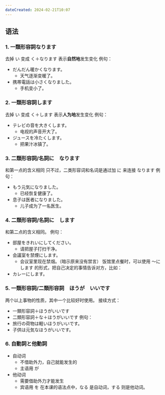 ```yaml
---
dateCreated: 2024-02-21T10:07
---
```

## 语法
### 1. 一類形容詞なります
去掉 い 变成 く＋なります
表示**自然地**发生变化
例句：
- だんだん暖かくなります。
	- 天气逐渐变暖了。
- 携帯電話は小さくなりました。
	- 手机变小了。
### 2. 一類形容詞します
去掉 い 变成 く＋します
表示**人为地**发生变化
例句：
- テレビの音を大きくします。
	- 电视的声音开大了。
- ジュースを冷たくします。
	- 把果汁冰镇了。
### 3. 二類形容詞/名詞に　なります
和第一点的含义相同
只不过，二类形容词和名词是通过加 に 来连接 なります
例句：
- もう元気になりました。
	- 已经恢复健康了。
- 息子は医者になりました。
	- 儿子成为了一名医生。
### 4. 二類形容詞/名詞に　します
和第二点的含义相同。
例句：
- 部屋をきれいにしてください。
	- 请把屋子打扫干净。
- 会議室を禁煙にします。
	- 会议室里现在禁烟。（暗示原来没有禁言）
饭馆里点餐时，可以使用 〜にします 的形式，把自己决定的事情告诉对方，比如：
- カレーにします。
### 5. 一類形容詞/二類形容詞　ほうが　いいです
两个以上事物的性质，其中一个比较好时使用。
接续方式：
- 一類形容詞＋ほうがいいです
- 二類形容詞＋な＋ほうがいいです
例句：
- 旅行の荷物は軽いほうがいいです。
- 子供は元気なほうがいいです。
### 6. 自動詞と他動詞
- 自动词
	- 不借助外力，自己就能发生的
	- 主语用 が
- 他动词
	- 需要借助外力才能发生
	- 宾语用 を
在本课的语法点中，なる 是自动词，する 则是他动词。